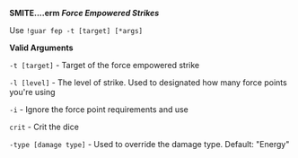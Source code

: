**SMITE....erm *Force Empowered Strikes***

Use `!guar fep -t [target] [*args]`

**Valid Arguments**

`-t [target]` - Target of the force empowered strike

`-l [level]` - The level of strike. Used to designated how many force points you're using

`-i` - Ignore the force point requirements and use

`crit` - Crit the dice

`-type [damage type]` - Used to override the damage type. Default: "Energy"